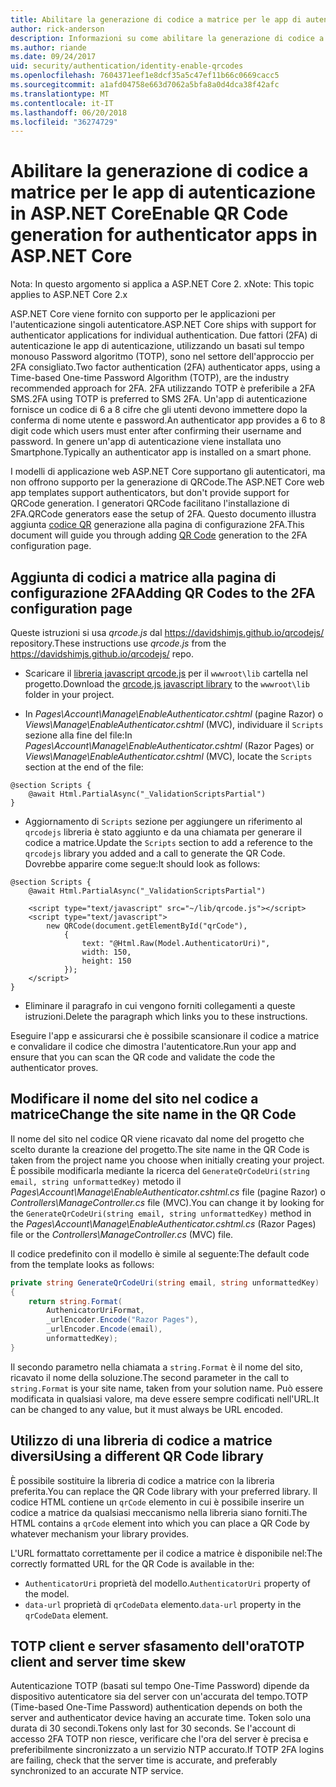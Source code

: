 ```yaml
---
title: Abilitare la generazione di codice a matrice per le app di autenticazione in ASP.NET Core
author: rick-anderson
description: Informazioni su come abilitare la generazione di codice a matrice per le app di autenticazione che utilizzano l'autenticazione a due fattori ASP.NET Core.
ms.author: riande
ms.date: 09/24/2017
uid: security/authentication/identity-enable-qrcodes
ms.openlocfilehash: 7604371eef1e8dcf35a5c47ef11b66c0669cacc5
ms.sourcegitcommit: a1afd04758e663d7062a5bfa8a0d4dca38f42afc
ms.translationtype: MT
ms.contentlocale: it-IT
ms.lasthandoff: 06/20/2018
ms.locfileid: "36274729"
---
```

# <a name="enable-qr-code-generation-for-authenticator-apps-in-aspnet-core"></a><span data-ttu-id="5bb5a-103">Abilitare la generazione di codice a matrice per le app di autenticazione in ASP.NET Core</span><span class="sxs-lookup"><span data-stu-id="5bb5a-103">Enable QR Code generation for authenticator apps in ASP.NET Core</span></span>

<span data-ttu-id="5bb5a-104">Nota: In questo argomento si applica a ASP.NET Core 2. x</span><span class="sxs-lookup"><span data-stu-id="5bb5a-104">Note: This topic applies to ASP.NET Core 2.x</span></span>

<span data-ttu-id="5bb5a-105">ASP.NET Core viene fornito con supporto per le applicazioni per l'autenticazione singoli autenticatore.</span><span class="sxs-lookup"><span data-stu-id="5bb5a-105">ASP.NET Core ships with support for authenticator applications for individual authentication.</span></span> <span data-ttu-id="5bb5a-106">Due fattori (2FA) di autenticazione le app di autenticazione, utilizzando un basati sul tempo monouso Password algoritmo (TOTP), sono nel settore dell'approccio per 2FA consigliato.</span><span class="sxs-lookup"><span data-stu-id="5bb5a-106">Two factor authentication (2FA) authenticator apps, using a Time-based One-time Password Algorithm (TOTP), are the industry recommended approach for 2FA.</span></span> <span data-ttu-id="5bb5a-107">2FA utilizzando TOTP è preferibile a 2FA SMS.</span><span class="sxs-lookup"><span data-stu-id="5bb5a-107">2FA using TOTP is preferred to SMS 2FA.</span></span> <span data-ttu-id="5bb5a-108">Un'app di autenticazione fornisce un codice di 6 a 8 cifre che gli utenti devono immettere dopo la conferma di nome utente e password.</span><span class="sxs-lookup"><span data-stu-id="5bb5a-108">An authenticator app provides a 6 to 8 digit code which users must enter after confirming their username and password.</span></span> <span data-ttu-id="5bb5a-109">In genere un'app di autenticazione viene installata uno Smartphone.</span><span class="sxs-lookup"><span data-stu-id="5bb5a-109">Typically an authenticator app is installed on a smart phone.</span></span>

<span data-ttu-id="5bb5a-110">I modelli di applicazione web ASP.NET Core supportano gli autenticatori, ma non offrono supporto per la generazione di QRCode.</span><span class="sxs-lookup"><span data-stu-id="5bb5a-110">The ASP.NET Core web app templates support authenticators, but don't provide support for QRCode generation.</span></span> <span data-ttu-id="5bb5a-111">I generatori QRCode facilitano l'installazione di 2FA.</span><span class="sxs-lookup"><span data-stu-id="5bb5a-111">QRCode generators ease the setup of 2FA.</span></span> <span data-ttu-id="5bb5a-112">Questo documento illustra aggiunta [codice QR](https://wikipedia.org/wiki/QR_code) generazione alla pagina di configurazione 2FA.</span><span class="sxs-lookup"><span data-stu-id="5bb5a-112">This document will guide you through adding [QR Code](https://wikipedia.org/wiki/QR_code) generation to the 2FA configuration page.</span></span>

## <a name="adding-qr-codes-to-the-2fa-configuration-page"></a><span data-ttu-id="5bb5a-113">Aggiunta di codici a matrice alla pagina di configurazione 2FA</span><span class="sxs-lookup"><span data-stu-id="5bb5a-113">Adding QR Codes to the 2FA configuration page</span></span>

<span data-ttu-id="5bb5a-114">Queste istruzioni si usa *qrcode.js* dal https://davidshimjs.github.io/qrcodejs/ repository.</span><span class="sxs-lookup"><span data-stu-id="5bb5a-114">These instructions use *qrcode.js* from the https://davidshimjs.github.io/qrcodejs/ repo.</span></span>

* <span data-ttu-id="5bb5a-115">Scaricare il [libreria javascript qrcode.js](https://davidshimjs.github.io/qrcodejs/) per il `wwwroot\lib` cartella nel progetto.</span><span class="sxs-lookup"><span data-stu-id="5bb5a-115">Download the [qrcode.js javascript library](https://davidshimjs.github.io/qrcodejs/) to the `wwwroot\lib` folder in your project.</span></span>

* <span data-ttu-id="5bb5a-116">In *Pages\Account\Manage\EnableAuthenticator.cshtml* (pagine Razor) o *Views\Manage\EnableAuthenticator.cshtml* (MVC), individuare il `Scripts` sezione alla fine del file:</span><span class="sxs-lookup"><span data-stu-id="5bb5a-116">In *Pages\Account\Manage\EnableAuthenticator.cshtml* (Razor Pages) or *Views\Manage\EnableAuthenticator.cshtml* (MVC), locate the `Scripts` section at the end of the file:</span></span>

```cshtml
@section Scripts {
    @await Html.PartialAsync("_ValidationScriptsPartial")
}
```

* <span data-ttu-id="5bb5a-117">Aggiornamento di `Scripts` sezione per aggiungere un riferimento al `qrcodejs` libreria è stato aggiunto e da una chiamata per generare il codice a matrice.</span><span class="sxs-lookup"><span data-stu-id="5bb5a-117">Update the `Scripts` section to add a reference to the `qrcodejs` library you added and a call to generate the QR Code.</span></span> <span data-ttu-id="5bb5a-118">Dovrebbe apparire come segue:</span><span class="sxs-lookup"><span data-stu-id="5bb5a-118">It should look as follows:</span></span>

```cshtml
@section Scripts {
    @await Html.PartialAsync("_ValidationScriptsPartial")

    <script type="text/javascript" src="~/lib/qrcode.js"></script>
    <script type="text/javascript">
        new QRCode(document.getElementById("qrCode"),
            {
                text: "@Html.Raw(Model.AuthenticatorUri)",
                width: 150,
                height: 150
            });
    </script>
}
```

* <span data-ttu-id="5bb5a-119">Eliminare il paragrafo in cui vengono forniti collegamenti a queste istruzioni.</span><span class="sxs-lookup"><span data-stu-id="5bb5a-119">Delete the paragraph which links you to these instructions.</span></span>

<span data-ttu-id="5bb5a-120">Eseguire l'app e assicurarsi che è possibile scansionare il codice a matrice e convalidare il codice che dimostra l'autenticatore.</span><span class="sxs-lookup"><span data-stu-id="5bb5a-120">Run your app and ensure that you can scan the QR code and validate the code the authenticator proves.</span></span>

## <a name="change-the-site-name-in-the-qr-code"></a><span data-ttu-id="5bb5a-121">Modificare il nome del sito nel codice a matrice</span><span class="sxs-lookup"><span data-stu-id="5bb5a-121">Change the site name in the QR Code</span></span>

<span data-ttu-id="5bb5a-122">Il nome del sito nel codice QR viene ricavato dal nome del progetto che scelto durante la creazione del progetto.</span><span class="sxs-lookup"><span data-stu-id="5bb5a-122">The site name in the QR Code is taken from the project name you choose when initially creating your project.</span></span> <span data-ttu-id="5bb5a-123">È possibile modificarla mediante la ricerca del `GenerateQrCodeUri(string email, string unformattedKey)` metodo il *Pages\Account\Manage\EnableAuthenticator.cshtml.cs* file (pagine Razor) o *Controllers\ManageController.cs* file (MVC).</span><span class="sxs-lookup"><span data-stu-id="5bb5a-123">You can change it by looking for the `GenerateQrCodeUri(string email, string unformattedKey)` method in the *Pages\Account\Manage\EnableAuthenticator.cshtml.cs* (Razor Pages) file or the *Controllers\ManageController.cs* (MVC) file.</span></span> 

<span data-ttu-id="5bb5a-124">Il codice predefinito con il modello è simile al seguente:</span><span class="sxs-lookup"><span data-stu-id="5bb5a-124">The default code from the template looks as follows:</span></span>

```c#
private string GenerateQrCodeUri(string email, string unformattedKey)
{
    return string.Format(
        AuthenicatorUriFormat,
        _urlEncoder.Encode("Razor Pages"),
        _urlEncoder.Encode(email),
        unformattedKey);
}
```

<span data-ttu-id="5bb5a-125">Il secondo parametro nella chiamata a `string.Format` è il nome del sito, ricavato il nome della soluzione.</span><span class="sxs-lookup"><span data-stu-id="5bb5a-125">The second parameter in the call to `string.Format` is your site name, taken from your solution name.</span></span> <span data-ttu-id="5bb5a-126">Può essere modificata in qualsiasi valore, ma deve essere sempre codificati nell'URL.</span><span class="sxs-lookup"><span data-stu-id="5bb5a-126">It can be changed to any value, but it must always be URL encoded.</span></span>

## <a name="using-a-different-qr-code-library"></a><span data-ttu-id="5bb5a-127">Utilizzo di una libreria di codice a matrice diversi</span><span class="sxs-lookup"><span data-stu-id="5bb5a-127">Using a different QR Code library</span></span>

<span data-ttu-id="5bb5a-128">È possibile sostituire la libreria di codice a matrice con la libreria preferita.</span><span class="sxs-lookup"><span data-stu-id="5bb5a-128">You can replace the QR Code library with your preferred library.</span></span> <span data-ttu-id="5bb5a-129">Il codice HTML contiene un `qrCode` elemento in cui è possibile inserire un codice a matrice da qualsiasi meccanismo nella libreria siano forniti.</span><span class="sxs-lookup"><span data-stu-id="5bb5a-129">The HTML contains a `qrCode` element into which you can place a QR Code by whatever mechanism your library provides.</span></span>

<span data-ttu-id="5bb5a-130">L'URL formattato correttamente per il codice a matrice è disponibile nel:</span><span class="sxs-lookup"><span data-stu-id="5bb5a-130">The correctly formatted URL for the QR Code is available in the:</span></span>

* <span data-ttu-id="5bb5a-131">`AuthenticatorUri` proprietà del modello.</span><span class="sxs-lookup"><span data-stu-id="5bb5a-131">`AuthenticatorUri` property of the model.</span></span>
* <span data-ttu-id="5bb5a-132">`data-url` proprietà di `qrCodeData` elemento.</span><span class="sxs-lookup"><span data-stu-id="5bb5a-132">`data-url` property in the `qrCodeData` element.</span></span> 

## <a name="totp-client-and-server-time-skew"></a><span data-ttu-id="5bb5a-133">TOTP client e server sfasamento dell'ora</span><span class="sxs-lookup"><span data-stu-id="5bb5a-133">TOTP client and server time skew</span></span>

<span data-ttu-id="5bb5a-134">Autenticazione TOTP (basati sul tempo One-Time Password) dipende da dispositivo autenticatore sia del server con un'accurata del tempo.</span><span class="sxs-lookup"><span data-stu-id="5bb5a-134">TOTP (Time-based One-Time Password) authentication depends on both the server and authenticator device having an accurate time.</span></span> <span data-ttu-id="5bb5a-135">Token solo una durata di 30 secondi.</span><span class="sxs-lookup"><span data-stu-id="5bb5a-135">Tokens only last for 30 seconds.</span></span> <span data-ttu-id="5bb5a-136">Se l'account di accesso 2FA TOTP non riesce, verificare che l'ora del server è precisa e preferibilmente sincronizzato a un servizio NTP accurato.</span><span class="sxs-lookup"><span data-stu-id="5bb5a-136">If TOTP 2FA logins are failing, check that the server time is accurate, and preferably synchronized to an accurate NTP service.</span></span>
